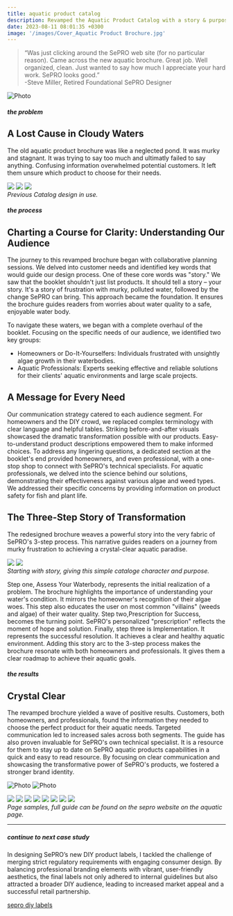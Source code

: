 ```yaml
---
title: aquatic product catalog
description: Revamped the Aquatic Product Catalog with a story & purpose. 
date: 2023-08-11 08:01:35 +0300
image: '/images/Cover_Aquatic Product Brochure.jpg'
---
```


> “Was just clicking around the SePRO web site (for no particular reason).
Came across the new aquatic brochure. Great job. Well organized, clean.
Just wanted to say how much I appreciate your hard work. SePRO looks good.” <br>
-Steve Miller, Retired Foundational SePRO Designer

![Photo](/images/aquaticproduct.png#wide)

##### the problem
## A Lost Cause in Cloudy Waters
The old aquatic product brochure was like a neglected pond. It was murky and stagnant. It was trying to say too much and ultimatly failed to say anything. Confusing information overwhelmed potential customers. It left them unsure which product to choose for their needs.

<div class="page__gallery__wrapper">
  <div class="page__gallery__images">
    <img src= /images/oldaqua1.jpg loading="lazy">
    <img src= /images/oldaqua2.jpg loading="lazy">
    <img src= /images/oldaqua3.jpg loading="lazy">
  </div>
  <em> Previous Catalog design in use.</em>
</div>

##### the process
## Charting a Course for Clarity: Understanding Our Audience
The journey to this revamped brochure began with collaborative planning sessions. We delved into customer needs and identified key words that would guide our design process. One of these core words was "story." We saw that the booklet shouldn't just list products. It should tell a story – your story. It's a story of frustration with murky, polluted water, followed by the change SePRO can bring. This approach became the foundation. It ensures the brochure guides readers from worries about water quality to a safe, enjoyable water body.

To navigate these waters, we began with a complete overhaul of the booklet. Focusing on the specific needs of our audience, we identified two key groups:
* Homeowners or Do-It-Yourselfers: Individuals frustrated with unsightly algae growth in their waterbodies.
* Aquatic Professionals: Experts seeking effective and reliable solutions for their clients' aquatic environments and large scale projects.

## A Message for Every Need
Our communication strategy catered to each audience segment. For homeowners and the DIY crowd, we replaced complex terminology with clear language and helpful tables. Striking before-and-after visuals showcased the dramatic transformation possible with our products. Easy-to-understand product descriptions empowered them to make informed choices. To address any lingering questions, a dedicated section at the booklet's end provided homeowners, and even professional, with a one-stop shop to connect with SePRO's technical specialists. For aquatic professionals, we delved into the science behind our solutions, demonstrating their effectiveness against various algae and weed types. We addressed their specific concerns by providing information on product safety for fish and plant life.

## The Three-Step Story of Transformation
The redesigned brochure weaves a powerful story into the very fabric of SePRO's 3-step process. This narrative guides readers on a journey from murky frustration to achieving a crystal-clear aquatic paradise.

<div class="page__gallery__wrapper">
  <div class="page__gallery__images">
    <img src= /images/journey1.jpg loading="lazy">
    <img src= /images/journey2.jpg loading="lazy">
  </div>
  <em> Starting with story, giving this simple cataloge character and purpose.</em>
</div>

Step one, Assess Your Waterbody, represents the initial realization of a problem. The brochure highlights the importance of understanding your water's condition. It mirrors the homeowner's recognition of their algae woes. This step also educates the user on most common "villains" (weeds and algae) of their water quality. Step two,Prescription for Success, becomes the turning point. SePRO's personalized "prescription" reflects the moment of hope and solution. Finally, step three is Implementation. It represents the successful resolution. It achieves a clear and healthy aquatic environment. Adding this story arc to the 3-step process makes the brochure resonate with both homeowners and professionals. It gives them a clear roadmap to achieve their aquatic goals.

##### the results
## Crystal Clear
The revamped brochure yielded a wave of positive results. Customers, both homeowners, and professionals, found the information they needed to choose the perfect product for their aquatic needs. Targeted communication led to increased sales across both segments. The guide has also proven invaluable for SePRO's own technical specialist. It is a resource for them to stay up to date on SePRO aquatic products capabilities in a quick and easy to read resource. By focusing on clear communication and showcasing the transformative power of SePRO's products, we fostered a stronger brand identity. 

![Photo](/images/moodymagazine.jpg#wide)
![Photo](/images/magcover.jpg#wide)
<div class="page__gallery__wrapper">
  <div class="page__gallery__images">
    <img src= /images/spread9.jpg loading="lazy">
    <img src= /images/spread2.jpg loading="lazy">
    <img src= /images/spread3.jpg loading="lazy">
    <img src= /images/spread4.jpg loading="lazy">
    <img src= /images/spread5.jpg loading="lazy">
    <img src= /images/spread6.jpg loading="lazy">
    <img src= /images/spread7.jpg loading="lazy">
    <img src= /images/spread8.jpg loading="lazy">
  </div>
  <em> Page samples, full guide can be found on the sepro website on the aquatic page.</em>
</div>

---

##### continue to next case study
In designing SePRO’s new DIY product labels, I tackled the challenge of merging strict regulatory requirements with engaging consumer design. By balancing professional branding elements with vibrant, user-friendly aesthetics, the final labels not only adhered to internal guidelines but also attracted a broader DIY audience, leading to increased market appeal and a successful retail partnership.

<a href="https://keilub.com/projects/6-diy/">sepro diy labels</a>
